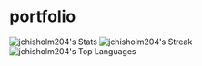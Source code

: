 # portfolio


![jchisholm204's Stats](https://github-readme-stats.vercel.app/api?username=jchisholm204&theme=vue-dark&show_icons=true&hide_border=true&count_private=true)
![jchisholm204's Streak](https://github-readme-streak-stats.herokuapp.com/?user=jchisholm204&theme=vue-dark&hide_border=true)
![jchisholm204's Top Languages](https://github-readme-stats.vercel.app/api/top-langs/?username=jchisholm204&theme=vue-dark&show_icons=true&hide_border=true&layout=compact)

